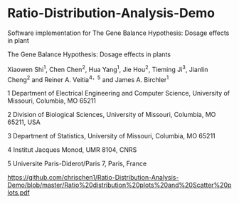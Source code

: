 # Ratio-Distribution-Analysis-Demo
Software implementation for The Gene Balance Hypothesis: Dosage effects in plant

The Gene Balance Hypothesis: Dosage effects in plants

Xiaowen Shi<sup>1</sup>, Chen Chen<sup>2</sup>,  Hua Yang<sup>1</sup>, Jie Hou<sup>2</sup>, Tieming Ji<sup>3</sup>, Jianlin Cheng<sup>2</sup> and Reiner A. Veitia<sup>4，5</sup> and James A. Birchler<sup>1</sup>

1 Department of Electrical Engineering and Computer Science, University of Missouri, Columbia, MO 65211

2 Division of Biological Sciences, University of Missouri, Columbia, MO 65211, USA

3 Department of Statistics, University of Missouri, Columbia, MO 65211

4 Institut Jacques Monod, UMR 8104, CNRS

5 Universite Paris-Diderot/Paris 7, Paris, France

https://github.com/chrischen1/Ratio-Distribution-Analysis-Demo/blob/master/Ratio%20distribution%20plots%20and%20Scatter%20plots.pdf
